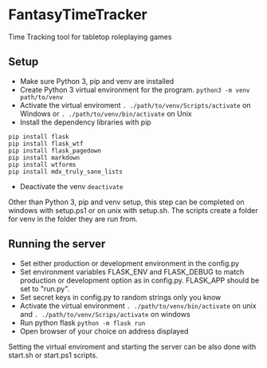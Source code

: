 # FantasyTimeTracker
Time Tracking tool for tabletop roleplaying games

## Setup
* Make sure Python 3, pip and venv are installed
* Create Python 3 virtual environment for the program.
  ```python3 -m venv path/to/venv```
* Activate the virtual enviroment
  ```. ./path/to/venv/Scripts/activate``` on Windows or
  ```. ./path/to/venv/bin/activate``` on Unix
* Install the dependency libraries with pip

```
pip install flask
pip install flask_wtf
pip install flask_pagedown
pip install markdown
pip install wtforms
pip install mdx_truly_sane_lists
```

* Deactivate the venv
  ```deactivate```

Other than Python 3, pip and venv setup, this step can be completed on windows
with setup.ps1 or on unix with setup.sh. The scripts create a folder for venv
in the folder they are run from.

## Running the server
* Set either production or development environment in the config.py
* Set environment variables FLASK_ENV and FLASK_DEBUG to match production or
  development option as in config.py. FLASK_APP should be set to "run.py".
* Set secret keys in config.py to random strings only you know
* Activate the virtual environment
```. ./path/to/venv/bin/activate``` on unix and
```. ./path/to/venv/Scrips/activate``` on windows
* Run python flask
```python -m flask run```
* Open browser of your choice on address displayed

Setting the virtual enviroment and starting the server can be also done with
start.sh or start.ps1 scripts.
